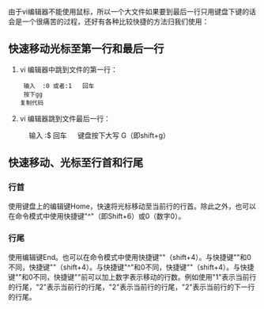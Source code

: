 由于vi编辑器不能使用鼠标，所以一个大文件如果要到最后一行只用键盘下键的话会是一个很痛苦的过程，还好有各种比较快捷的方法归我们使用：

## 快速移动光标至第一行和最后一行

1. vi 编辑器中跳到文件的第一行：

   ```
    输入  :0 或者:1   回车
    按下gg
   复制代码
   ```

2. vi 编辑器跳到文件最后一行：

   　	输入 :$   回车 　 		键盘按下大写 G（即shift+g）

## 快速移动、光标至行首和行尾

### 行首

使用键盘上的编辑键Home，快速将光标移动至当前行的行首。除此之外，也可以在命令模式中使用快捷键"^"（即Shift+6）或0（数字0）。

### 行尾

使用编辑键End。也可以在命令模式中使用快捷键""（shift+4）。与快捷键""和0不同，快捷键""（shift+4）。与快捷键"^"和0不同，快捷键""（shift+4）。与快捷键""和0不同，快捷键""前可以加上数字表示移动的行数。例如使用"1"表示当前行的行尾，"2"表示当前行的行尾，"2"表示当前行的行尾，"2"表示当前行的下一行的行尾。